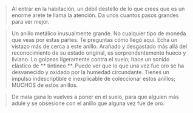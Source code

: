 >Al entrar en la habitación, un débil destello de lo que crees que es un enorme arete te llama la atención.  Da unos cuantos pasos grandes para ver mejor.
  
 >Un anillo metálico inusualmente grande.  No cualquier tipo de moneda que veas por estas partes.  Te preguntas cómo llegó aquí.  Echa un vistazo más de cerca a este anillo.  Arañado y desgastado más allá del reconocimiento de su estado original, es sorprendentemente hueco y liviano.  Lo golpeas ligeramente contra el suelo;  hace un sonido elástico de ** tintineo **.  Puede ver que lo que una vez fue oro se ha desvanecido y oxidado por la humedad circundante.  Tienes un impulso indescriptible e inexplicable de coleccionar estos anillos;  MUCHOS de estos anillos.
  
 > De mala gana lo vuelves a poner en el suelo, para que alguien más adule y se obsesione con el anillo que alguna vez fue de oro.

